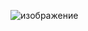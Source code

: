 ![изображение](https://github.com/Hottabik/6semestr/assets/113089655/5200c37e-4dec-44c9-8ada-4b8afb4764fc)
